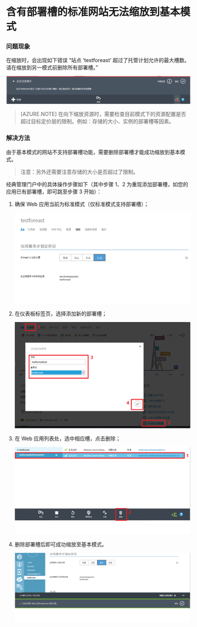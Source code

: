  <properties
	pageTitle="含有部署槽的标准网站无法缩放到基本模式"
	description="Web 应用删除部署槽后从标准模式缩放到基本模式"
	services="Web-Apps"
	documentationCenter=""
	authors=""
	manager=""
	editor=""
	tags="Azure,Web 应用,缩放,Portal"/>

<tags
    ms.service="Web-Apps-aog"
    ms.date="12/08/2016"
    wacn.date="12/08/2016"/>

# 含有部署槽的标准网站无法缩放到基本模式 #

### 问题现象 ###

在缩放时，会出现如下错误 “站点 ‘testforeast’ 超过了托管计划允许的最大槽数。请在缩放到另一模式前删除所有部署槽。”

![site-testforeast-error](./media/aog-web-apps-qa-slot-scale-standard-failed/site-testforeast-error.png)

>[AZURE.NOTE] 在向下缩放资源时，需要检查目前模式下的资源配置是否超过目标定价层的限制。例如：存储的大小、实例的部署槽等因素。

### 解决方法 ###

由于基本模式的网站不支持部署槽功能，需要删除部署槽才能成功缩放到基本模式。

> 注意：另外还需要注意存储的大小是否超过了限制。

经典管理门户中的具体操作步骤如下（其中步骤 1、2 为重现添加部署槽，如您的应用已有部署槽，即可跳至步骤 3 开始）：

1. 确保 Web 应用当前为标准模式（仅标准模式支持部署槽）；

	![step-1-standard](./media/aog-web-apps-qa-slot-scale-standard-failed/step-1-standard.png)

2. 在仪表板标签页，选择添加新的部署槽；

	![step-2-add-slot](./media/aog-web-apps-qa-slot-scale-standard-failed/step-2-add-slot.png)

3. 在 Web 应用列表处，选中相应槽，点击删除；

	![step-3-delete-slot](./media/aog-web-apps-qa-slot-scale-standard-failed/step-3-delete-slot.png)

4. 删除部署槽后即可成功缩放至基本模式。

	![step-4-scale-tier](./media/aog-web-apps-qa-slot-scale-standard-failed/step-4-scale-tier.png)
